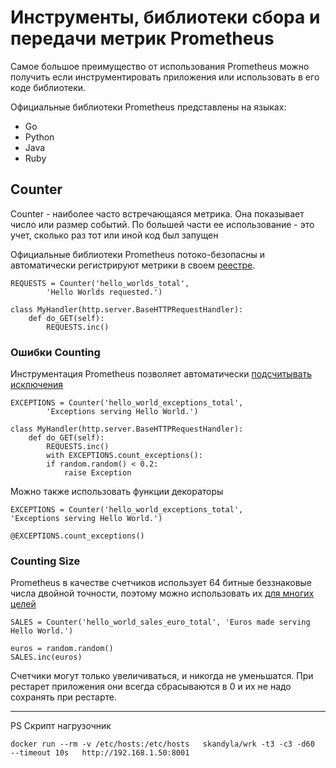 # Инструменты, библиотеки сбора и передачи метрик Prometheus

Самое большое преимущество от использования Prometheus можно получить если инструментировать приложения или использовать в его коде библиотеки.

Официальные библиотеки Prometheus представлены на языках:
* Go
* Python
* Java
* Ruby

## Counter
Counter - наиболее часто встречающаяся метрика. Она показывает число или размер событий. По большей части ее использование - это учет, сколько раз тот или иной код был запущен

Официальные библиотеки Prometheus потоко-безопасны и автоматически регистрируют метрики в своем [реестре](3-1-example.py).


    REQUESTS = Counter('hello_worlds_total',
            'Hello Worlds requested.')

    class MyHandler(http.server.BaseHTTPRequestHandler):
        def do_GET(self):
            REQUESTS.inc()

### Ошибки Counting
Инструментация Prometheus позволяет автоматически [подсчитывать исключения ](3-4-example.py)

    EXCEPTIONS = Counter('hello_world_exceptions_total',
            'Exceptions serving Hello World.')

    class MyHandler(http.server.BaseHTTPRequestHandler):
        def do_GET(self):
            REQUESTS.inc()
            with EXCEPTIONS.count_exceptions():
            if random.random() < 0.2:
                raise Exception

Можно также использовать функции декораторы 

    EXCEPTIONS = Counter('hello_world_exceptions_total',
    'Exceptions serving Hello World.')

    @EXCEPTIONS.count_exceptions()


### Counting Size
Prometheus  в качестве счетчиков использует 64 битные беззнаковые  числа двойной точности, поэтому можно использовать их [для многих целей](3-5-example.py)

    SALES = Counter('hello_world_sales_euro_total', 'Euros made serving Hello World.')

    euros = random.random()
    SALES.inc(euros)

Счетчики могут только увеличиваться, и никогда не уменьшатся.
При рестарет приложения они всегда сбрасываются в 0 и их не надо сохранять при рестарте.

************************************
PS
Скрипт нагрузочник
    
    docker run --rm -v /etc/hosts:/etc/hosts   skandyla/wrk -t3 -c3 -d60  --timeout 10s   http://192.168.1.50:8001